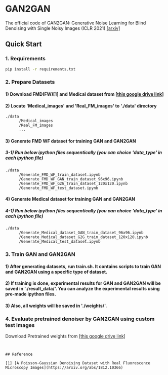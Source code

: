# GAN2GAN

The official code of GAN2GAN: Generative Noise Learning for Blind Denoising with Single Noisy Images (ICLR 2021) [[arxiv]](https://arxiv.org/abs/1905.10488)

## Quick Start

### 1. Requirements

```bash
pip install -r requirements.txt
```

### 2. Prepare Datasets

#### 1) Download FMD(FW)[1] and Medical dataset from [[this google drive link]]()

#### 2) Locate 'Medical_images' and 'Real_FM_images' to './data' directory

```
./data
      /Medical_images 
      /Real_FM_images 
      ...
```
#### 3) Generate FMD WF dataset for training GAN and GAN2GAN
##### 3-1) Run below ipython files sequentically (you can choice 'data_type' in each ipython file)

```
./data
      /Generate_FMD_WF_train_dataset.ipynb 
      /Generate_FMD_WF_GAN_train_dataset_96x96.ipynb 
      /Generate_FMD_WF_G2G_train_dataset_120x120.ipynb
      /Generate_FMD_WF_test_dataset.ipynb
```

#### 4) Generate Medical dataset for training GAN and GAN2GAN
##### 4-1) Run below ipython files sequentically (you can choice 'data_type' in each ipython file)

```
./data
      /Generate_Medical_dataset_GAN_train_dataset_96x96.ipynb
      /Generate_Medical_dataset_G2G_train_dataset_120x120.ipynb
      /Generate_Medical_test_dataset.ipynb
```

### 3. Train GAN and GAN2GAN
#### 1) After generating datasets, run train.sh. It contains scripts to train GAN and GAN2GAN using a specific type of dataset.
#### 2) If training is done, experimental results for GAN and GAN2GAN will be saved in './result_data/'. You can analyze the experimental results using pre-made ipython files.
#### 3) Also, all weights will be saved in './weights/'.

### 4. Evaluate pretrained denoiser by GAN2GAN using custom test images

Download Pretrained weights from [[this google drive link]]()

```


## Reference

[1] [A Poisson-Gaussian Denoising Dataset with Real Fluorescence Microscopy Images](https://arxiv.org/abs/1812.10366)

